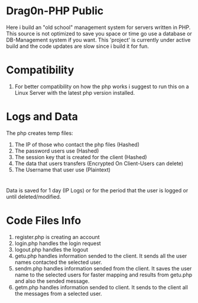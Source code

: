 # Drag0n-PHP Public
Here i build an "old school" management system for servers written in PHP. This source is not optimized to save you space or time go use a database or DB-Management system if you want.
This 'project' is currently under active build and the code updates are slow since i build it for fun.
# Compatibility
1. For better compatibility on how the php works i suggest to run this on a Linux Server with the latest php version installed.
# Logs and Data
The php creates temp files:
1. The IP of those who contact the php files (Hashed)
2. The password users use (Hashed)
3. The session key that is created for the client (Hashed)
4. The data that users transfers (Encrypted On Client-Users can delete)
5. The Username that user use (Plaintext)
#
Data is saved for 1 day (IP Logs) or for the period that the user is logged or until deleted/modified.
# Code Files Info
1. register.php is creating an account
2. login.php handles the login request
3. logout.php handles the logout
4. getu.php handles information sended to the client. It sends all the user names contacted the selected user.
5. sendm.php handles information sended from the client. It saves the user name to the selected users for faster mapping and results from getu.php and also the sended message.
6. getm.php handles information sended to client. It sends to the client all the messages from a selected user.
